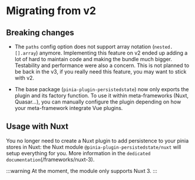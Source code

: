 # Migrating from v2

## Breaking changes

- The `paths` config option does not support array notation (`nested.[].array`) anymore. Implementing this feature on v2 ended up adding a lot of hard to maintain code and making the bundle much bigger. Testability and performance were also a concern. This is not planned to be back in the v3, if you really need this feature, you may want to stick with v2.

- The base package (`pinia-plugin-persistedstate`) now only exports the plugin and its factory function. To use it within meta-frameworks (Nuxt, Quasar...), you can manually configure the plugin depending on how your meta-framework integrate Vue plugins.

## Usage with Nuxt

You no longer need to create a Nuxt plugin to add persistence to your pinia stores in Nuxt: the Nuxt module `@pinia-plugin-persistedstate/nuxt` will setup everything for you. More information in the `dedicated documentation`(/frameworks/nuxt-3).

:::warning
At the moment, the module only supports Nuxt 3.
:::
